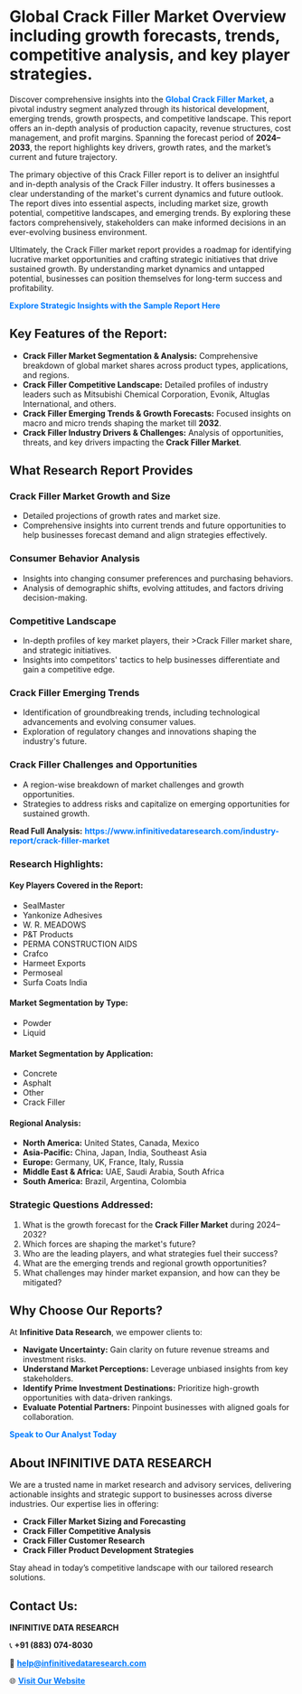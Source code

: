 <h1>Global Crack Filler Market Overview including growth forecasts, trends, competitive analysis, and key player strategies.</h1>
<p>
Discover comprehensive insights into the 
<a href="https://www.infinitivedataresearch.com/industry-report/crack-filler-market" rel="dofollow" style="color: #007BFF; text-decoration: none;"><strong>Global Crack Filler Market</strong></a>, a pivotal industry segment analyzed through its historical development, emerging trends, growth prospects, and competitive landscape. This report offers an in-depth analysis of production capacity, revenue structures, cost management, and profit margins. Spanning the forecast period of <strong>2024–2033</strong>, the report highlights key drivers, growth rates, and the market’s current and future trajectory.
</p>
<p>
The primary objective of this Crack Filler report is to deliver an insightful and in-depth analysis of the Crack Filler industry. It offers businesses a clear understanding of the market's current dynamics and future outlook. The report dives into essential aspects, including market size, growth potential, competitive landscapes, and emerging trends. By exploring these factors comprehensively, stakeholders can make informed decisions in an ever-evolving business environment.
</p>
<p>
Ultimately, the Crack Filler market report provides a roadmap for identifying lucrative market opportunities and crafting strategic initiatives that drive sustained growth. By understanding market dynamics and untapped potential, businesses can position themselves for long-term success and profitability.
</p>
<p>
<a href="https://www.infinitivedataresearch.com/request-sample/reportId=110203" style="color: #007BFF; text-decoration: none;"><strong>Explore Strategic Insights with the Sample Report Here</strong></a>
</p>

<h2>Key Features of the Report:</h2>
<ul>
<li><strong>Crack Filler Market Segmentation & Analysis:</strong> Comprehensive breakdown of global market shares across product types, applications, and regions.</li>
<li><strong>Crack Filler Competitive Landscape:</strong> Detailed profiles of industry leaders such as Mitsubishi Chemical Corporation, Evonik, Altuglas International, and others.</li>
<li><strong>Crack Filler Emerging Trends & Growth Forecasts:</strong> Focused insights on macro and micro trends shaping the market till <strong>2032</strong>.</li>
<li><strong>Crack Filler Industry Drivers & Challenges:</strong> Analysis of opportunities, threats, and key drivers impacting the <strong>Crack Filler Market</strong>.</li>
</ul>

<h2>What Research Report Provides</h2>
<h3>Crack Filler Market Growth and Size</h3>
<ul>
<li>Detailed projections of growth rates and market size.</li>
<li>Comprehensive insights into current trends and future opportunities to help businesses forecast demand and align strategies effectively.</li>
</ul>

<h3>Consumer Behavior Analysis</h3>
<ul>
<li>Insights into changing consumer preferences and purchasing behaviors.</li>
<li>Analysis of demographic shifts, evolving attitudes, and factors driving decision-making.</li>
</ul>

<h3>Competitive Landscape</h3>
<ul>
<li>In-depth profiles of key market players, their >Crack Filler market share, and strategic initiatives.</li>
<li>Insights into competitors' tactics to help businesses differentiate and gain a competitive edge.</li>
</ul>

<h3>Crack Filler Emerging Trends</h3>
<ul>
<li>Identification of groundbreaking trends, including technological advancements and evolving consumer values.</li>
<li>Exploration of regulatory changes and innovations shaping the industry's future.</li>
</ul>

<h3>Crack Filler Challenges and Opportunities</h3>
<ul>
<li>A region-wise breakdown of market challenges and growth opportunities.</li>
<li>Strategies to address risks and capitalize on emerging opportunities for sustained growth.</li>
</ul>
<p><strong>Read Full Analysis:</strong> <a href="https://www.infinitivedataresearch.com/industry-report/crack-filler-market" rel="dofollow" style="color: #007BFF; text-decoration: none;"><strong>https://www.infinitivedataresearch.com/industry-report/crack-filler-market</strong></a></p>
<h3>Research Highlights:</h3>
<h4>Key Players Covered in the Report:</h4>
<ul><li>SealMaster</li><li>Yankonize Adhesives</li><li>W. R. MEADOWS</li><li>P&amp;T Products</li><li>PERMA CONSTRUCTION AIDS</li><li>Crafco</li><li>Harmeet Exports</li><li>Permoseal</li><li>Surfa Coats India</li></ul>
<h4>Market Segmentation by Type:</h4>
<ul><li>Powder</li><li>Liquid</li></ul>
<h4>Market Segmentation by Application:</h4>
<ul><li>Concrete</li><li>Asphalt</li><li>Other</li><li>Crack Filler</li></ul>

<h4>Regional Analysis:</h4>
<ul>
<li><strong>North America:</strong> United States, Canada, Mexico</li>
<li><strong>Asia-Pacific:</strong> China, Japan, India, Southeast Asia</li>
<li><strong>Europe:</strong> Germany, UK, France, Italy, Russia</li>
<li><strong>Middle East & Africa:</strong> UAE, Saudi Arabia, South Africa</li>
<li><strong>South America:</strong> Brazil, Argentina, Colombia</li>
</ul>

<h3>Strategic Questions Addressed:</h3>
<ol>
<li>What is the growth forecast for the <strong>Crack Filler Market</strong> during 2024–2032?</li>
<li>Which forces are shaping the market's future?</li>
<li>Who are the leading players, and what strategies fuel their success?</li>
<li>What are the emerging trends and regional growth opportunities?</li>
<li>What challenges may hinder market expansion, and how can they be mitigated?</li>
</ol>

<h2>Why Choose Our Reports?</h2>
<p>At <strong>Infinitive Data Research</strong>, we empower clients to:</p>
<ul>
<li><strong>Navigate Uncertainty:</strong> Gain clarity on future revenue streams and investment risks.</li>
<li><strong>Understand Market Perceptions:</strong> Leverage unbiased insights from key stakeholders.</li>
<li><strong>Identify Prime Investment Destinations:</strong> Prioritize high-growth opportunities with data-driven rankings.</li>
<li><strong>Evaluate Potential Partners:</strong> Pinpoint businesses with aligned goals for collaboration.</li>
</ul>
<p><a href="https://www.infinitivedataresearch.com/industry-report/crack-filler-market" rel="dofollow" style="color: #007BFF; text-decoration: none;"><strong>Speak to Our Analyst Today</strong></a></p>

<h2>About INFINITIVE DATA RESEARCH</h2>
<p>We are a trusted name in market research and advisory services, delivering actionable insights and strategic support to businesses across diverse industries. Our expertise lies in offering:</p>
<ul>
<li><strong>Crack Filler Market Sizing and Forecasting</strong></li>
<li><strong>Crack Filler Competitive Analysis</strong></li>
<li><strong>Crack Filler Customer Research</strong></li>
<li><strong>Crack Filler Product Development Strategies</strong></li>
</ul>
<p>Stay ahead in today’s competitive landscape with our tailored research solutions.</p>

<h2>Contact Us:</h2>
<p><strong>INFINITIVE DATA RESEARCH</strong></p>
<p>📞 <strong>+91 (883) 074-8030</strong></p>
<p>📧 <strong><a href="mailto:help@infinitivedataresearch.com" style="color: #007BFF;">help@infinitivedataresearch.com</a></strong></p>
<p>🌐 <strong><a href="https://www.infinitivedataresearch.com" rel="dofollow" style="color: #007BFF;">Visit Our Website</a></strong></p>